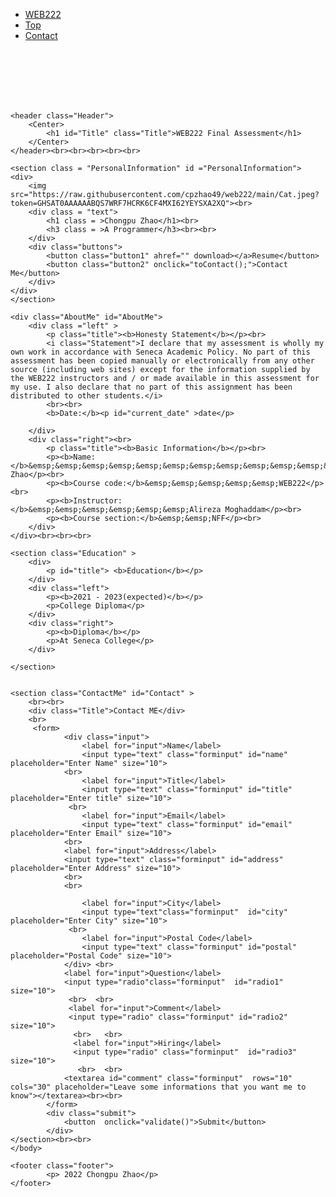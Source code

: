 <!DOCTYPE html>
<html lang="en">    
    <head>
        <meta charset="UTF-8" />
        <title>WEB222 FINAL ASSESSMENT</title>
        <meta name="viewport" content="width=device-width, initial-scale=1.0" />
        <link rel="stylesheet" href="https://raw.githubusercontent.com/cpzhao49/web222/main/style.css?token=GHSAT0AAAAAABQS7WRFX4IGKWW42YIVP2YCYSXA3VQ">
    </head>
    <script src="https://raw.githubusercontent.com/cpzhao49/web222/main/script.html?token=GHSAT0AAAAAABQS7WRFEILN75XSSBFLSKWOYSXA3FQ">
    </script>
    <body>
    <nav class="navbar">            
        <ul class="bar">            
            <li class = "navbar_left"><a href="https://ict.senecacollege.ca/course/web222?q=course/web222">WEB222</a></li>        
            <div class="navbar_right">               
                <li><a href="#Title">Top</a></li>
                <li><a href="#Contact">Contact</a></li>
            </div>           
        </ul>    
    </nav>
    <br><br><br><br><br>

    <header class="Header">
        <Center>
            <h1 id="Title" class="Title">WEB222 Final Assessment</h1>
        </Center>            
    </header><br><br><br><br><br>

    <section class = "PersonalInformation" id ="PersonalInformation">
    <div>
        <img src="https://raw.githubusercontent.com/cpzhao49/web222/main/Cat.jpeg?token=GHSAT0AAAAAABQS7WRF7HCRK6CF4MXI62YEYSXA2XQ"><br>
        <div class = "text">
            <h1 class = >Chongpu Zhao</h1><br>
            <h3 class = >A Programmer</h3><br><br>         
        </div>
        <div class="buttons">
            <button class="button1" ahref="" download></a>Resume</button>
            <button class="button2" onclick="toContact();">Contact Me</button>
        </div>
    </div>   
    </section>

    <div class="AboutMe" id="AboutMe">
        <div class ="left" >
            <p class="title"><b>Honesty Statement</b></p><br>
            <i class="Statement">I declare that my assessment is wholly my own work in accordance with Seneca Academic Policy. No part of this assessment has been copied manually or electronically from any other source (including web sites) except for the information supplied by the WEB222 instructors and / or made available in this assessment for my use. I also declare that no part of this assignment has been distributed to other students.</i>
            <br><br>
            <b>Date:</b><p id="current_date" >date</p>
            
        </div>
        <div class="right"><br>
            <p class="title"><b>Basic Information</b></p><br>
            <p><b>Name:</b>&emsp;&emsp;&emsp;&emsp;&emsp;&emsp;&emsp;&emsp;&emsp;&emsp;&emsp;&emsp;Chongpu Zhao</p><br>
            <p><b>Course code:</b>&emsp;&emsp;&emsp;&emsp;&emsp;WEB222</p><br>
            <p><b>Instructor:</b>&emsp;&emsp;&emsp;&emsp;&emsp;&emsp;Alireza Moghaddam</p><br>
            <p><b>Course section:</b>&emsp;&emsp;NFF</p><br>
        </div>
    </div><br><br><br>

    <section class="Education" >
        <div>
            <p id="title"> <b>Education</b></p>
        </div>
        <div class="left">
            <p><b>2021 - 2023(expected)</b></p>
            <p>College Diploma</p>
        </div>
        <div class="right">
            <p><b>Diploma</b></p>
            <p>At Seneca College</p>
        </div>
      
    </section>
    

    <section class="ContactMe" id="Contact" >
        <br><br>
        <div class="Title">Contact ME</div>
        <br>
         <form>  
                <div class="input">
                    <label for="input">Name</label>
                    <input type="text" class="forminput" id="name" placeholder="Enter Name" size="10">
                <br>                
                    <label for="input">Title</label>
                    <input type="text" class="forminput" id="title" placeholder="Enter title" size="10">
                 <br>                  
                    <label for="input">Email</label>
                    <input type="text" class="forminput" id="email" placeholder="Enter Email" size="10">
                <br>
                <label for="input">Address</label>
                <input type="text" class="forminput" id="address" placeholder="Enter Address" size="10">
                <br>
                <br> 
             
                    <label for="input">City</label>
                    <input type="text"class="forminput"  id="city" placeholder="Enter City" size="10">
                 <br>              
                    <label for="input">Postal Code</label>
                    <input type="text" class="forminput" id="postal" placeholder="Postal Code" size="10">              
                </div> <br>  
                <label for="input">Question</label>
                <input type="radio"class="forminput"  id="radio1"  size="10">
                 <br>  <br> 
                 <label for="input">Comment</label>
                 <input type="radio" class="forminput" id="radio2"  size="10">
                  <br>   <br> 
                  <label for="input">Hiring</label>
                  <input type="radio" class="forminput"  id="radio3"  size="10">
                   <br>  <br> 
                <textarea id="comment" class="forminput"  rows="10" cols="30" placeholder="Leave some informations that you want me to know"></textarea><br><br>                                  
            </form>
            <div class="submit">
                <button  onclick="validate()">Submit</button>  
            </div>            
    </section><br><br>   
    </body>
    
    <footer class="footer">
            <p> 2022 Chongpu Zhao</p>     
    </footer>
</html>
